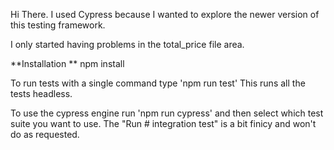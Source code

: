 Hi There. 
I used Cypress because I wanted to explore the newer version of this testing framework.

 I only started having problems in the total_price file area.

 **Installation **
 npm install 

To run tests with a single command 
type 'npm run test'
This runs all the tests headless.


To use the cypress engine run 'npm run cypress' and then select which test suite you want to use.
The "Run # integration test" is a bit finicy and won't do as requested.